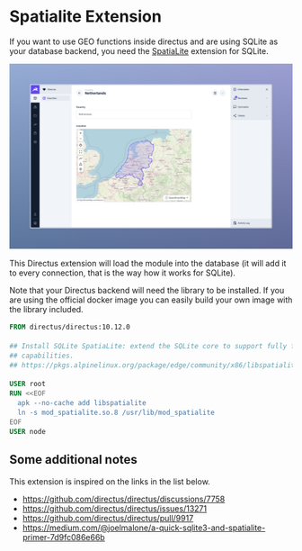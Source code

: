 # Spatialite Extension

If you want to use GEO functions inside directus and are using SQLite as your
database backend, you need the [SpatiaLite](https://www.gaia-gis.it/fossil/libspatialite/index) 
extension for SQLite.

![screenshot](https://raw.githubusercontent.com/joggienl/directus-hook-sqlite-spatialite/v1.0.1/docs/screenshot.jpg)

This Directus extension will load the module into the database (it will add it
to every connection, that is the way how it works for SQLite).

Note that your Directus backend will need the library to be installed. If you are
using the official docker image you can easily build your own image with the
library included.

```Dockerfile
FROM directus/directus:10.12.0

## Install SQLite SpatiaLite: extend the SQLite core to support fully fledged Spatial SQL
## capabilities.
## https://pkgs.alpinelinux.org/package/edge/community/x86/libspatialite

USER root
RUN <<EOF
  apk --no-cache add libspatialite
  ln -s mod_spatialite.so.8 /usr/lib/mod_spatialite
EOF
USER node

```

## Some additional notes

This extension is inspired on the links in the list below.

- https://github.com/directus/directus/discussions/7758
- https://github.com/directus/directus/issues/13271
- https://github.com/directus/directus/pull/9917
- https://medium.com/@joelmalone/a-quick-sqlite3-and-spatialite-primer-7d9fc086e66b
